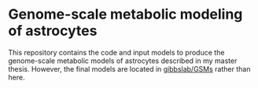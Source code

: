 # Genome-scale metabolic modeling of astrocytes

This repository contains the code and input models to produce the genome-scale metabolic models of astrocytes described in my master thesis. However, the final models are located in [gibbslab/GSMs](https://github.com/gibbslab/GSMs) rather than here.
